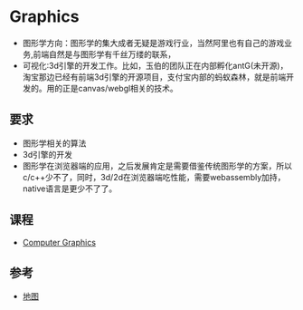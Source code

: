 # Graphics

* 图形学方向：图形学的集大成者无疑是游戏行业，当然阿里也有自己的游戏业务,前端自然是与图形学有千丝万缕的联系，
* 可视化:3d引擎的开发工作。比如，玉伯的团队正在内部孵化antG(未开源)，淘宝那边已经有前端3d引擎的开源项目，支付宝内部的蚂蚁森林，就是前端开发的。用的正是canvas/webgl相关的技术。

## 要求

* 图形学相关的算法
* 3d引擎的开发
* 图形学在浏览器端的应用，之后发展肯定是需要借鉴传统图形学的方案，所以c/c++少不了，同时，3d/2d在浏览器端吃性能，需要webassembly加持，native语言是更少不了了。

## 课程

* [Computer Graphics](http://www.scratchapixel.com)

## 参考

* [地图](https://chmap.mpiwg-berlin.mpg.de/)
